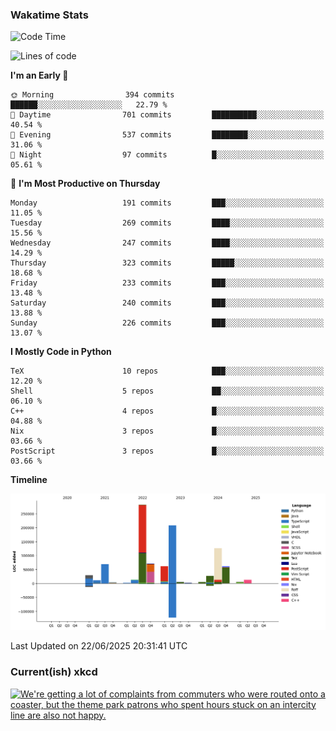 ### Wakatime Stats
<!--START_SECTION:waka-->
![Code Time](http://img.shields.io/badge/Code%20Time-3%2C295%20hrs%2041%20mins-blue)

![Lines of code](https://img.shields.io/badge/From%20Hello%20World%20I%27ve%20Written-995.9%20thousand%20lines%20of%20code-blue)

**I'm an Early 🐤** 

```text
🌞 Morning                394 commits         ██████░░░░░░░░░░░░░░░░░░░   22.79 % 
🌆 Daytime                701 commits         ██████████░░░░░░░░░░░░░░░   40.54 % 
🌃 Evening                537 commits         ████████░░░░░░░░░░░░░░░░░   31.06 % 
🌙 Night                  97 commits          █░░░░░░░░░░░░░░░░░░░░░░░░   05.61 % 
```
📅 **I'm Most Productive on Thursday** 

```text
Monday                   191 commits         ███░░░░░░░░░░░░░░░░░░░░░░   11.05 % 
Tuesday                  269 commits         ████░░░░░░░░░░░░░░░░░░░░░   15.56 % 
Wednesday                247 commits         ████░░░░░░░░░░░░░░░░░░░░░   14.29 % 
Thursday                 323 commits         █████░░░░░░░░░░░░░░░░░░░░   18.68 % 
Friday                   233 commits         ███░░░░░░░░░░░░░░░░░░░░░░   13.48 % 
Saturday                 240 commits         ███░░░░░░░░░░░░░░░░░░░░░░   13.88 % 
Sunday                   226 commits         ███░░░░░░░░░░░░░░░░░░░░░░   13.07 % 
```


**I Mostly Code in Python** 

```text
TeX                      10 repos            ███░░░░░░░░░░░░░░░░░░░░░░   12.20 % 
Shell                    5 repos             ██░░░░░░░░░░░░░░░░░░░░░░░   06.10 % 
C++                      4 repos             █░░░░░░░░░░░░░░░░░░░░░░░░   04.88 % 
Nix                      3 repos             █░░░░░░░░░░░░░░░░░░░░░░░░   03.66 % 
PostScript               3 repos             █░░░░░░░░░░░░░░░░░░░░░░░░   03.66 % 
```



**Timeline**

![Lines of Code chart](https://raw.githubusercontent.com/joshuajeschek/joshuajeschek/main/assets/bar_graph.png)


 Last Updated on 22/06/2025 20:31:41 UTC
<!--END_SECTION:waka-->

### Current(ish) xkcd
<a id="xkcd-a" title="We're getting a lot of complaints from commuters who were routed onto a coaster, but the theme park patrons who spent hours stuck on an intercity line are also not happy." href="https://www.xkcd.com" target="_blank">
        <img align="center" id="xkcd-img" src="https://imgs.xkcd.com/comics/interoperability.png" alt="We're getting a lot of complaints from commuters who were routed onto a coaster, but the theme park patrons who spent hours stuck on an intercity line are also not happy." height=300 />
</a>
